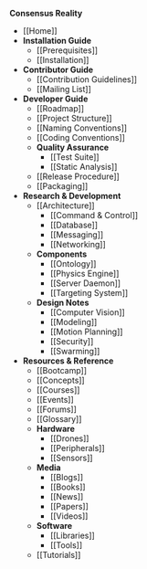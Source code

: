 **Consensus Reality**

* [[Home]]
* **Installation Guide**
  * [[Prerequisites]]
  * [[Installation]]
* **Contributor Guide**
  * [[Contribution Guidelines]]
  * [[Mailing List]]
* **Developer Guide**
  * [[Roadmap]]
  * [[Project Structure]]
  * [[Naming Conventions]]
  * [[Coding Conventions]]
  * **Quality Assurance**
    * [[Test Suite]]
    * [[Static Analysis]]
  * [[Release Procedure]]
  * [[Packaging]]
* **Research & Development**
  * [[Architecture]]
    * [[Command & Control]]
    * [[Database]]
    * [[Messaging]]
    * [[Networking]]
  * **Components**
    * [[Ontology]]
    * [[Physics Engine]]
    * [[Server Daemon]]
    * [[Targeting System]]
  * **Design Notes**
    * [[Computer Vision]]
    * [[Modeling]]
    * [[Motion Planning]]
    * [[Security]]
    * [[Swarming]]
* **Resources & Reference**
  * [[Bootcamp]]
  * [[Concepts]]
  * [[Courses]]
  * [[Events]]
  * [[Forums]]
  * [[Glossary]]
  * **Hardware**
    * [[Drones]]
    * [[Peripherals]]
    * [[Sensors]]
  * **Media**
    * [[Blogs]]
    * [[Books]]
    * [[News]]
    * [[Papers]]
    * [[Videos]]
  * **Software**
    * [[Libraries]]
    * [[Tools]]
  * [[Tutorials]]
